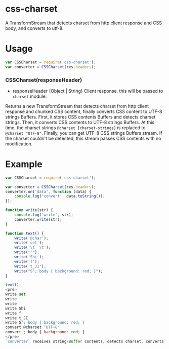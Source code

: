 # css-charset
A TransformStream that detects charset from http client response and CSS body, and converts to utf-8.

# Usage
```js
var CSSCharset = require('css-charset');
var converter = CSSCharset(res.headers);
```
### CSSCharset(responseHeader)
* responseHeader {Object | String} Client response. this will be passed to `charset` module.  

Returns a new TransformStream that detects charset from http client response and chunked CSS content, finally converts CSS content to UTF-8 strings Buffers. First, it stores CSS contents Buffers and detects charset strings. Then, it converts CSS contents to UTF-8 strings Buffers. At this time, the charset strings `@charset [charset-strings]` is replaced to `@charset "UTF-8"`. Finally, you can get UTF-8 CSS strings Buffers stream. If the charset couldn't be detected, this stream passes CSS contents with no modification.

# Example
```js
var CSSCharset = require('css-charset');

var converter = CSSCharset(res.headers);
converter.on('data', function (data) {
    console.log('convert', data.toString());
});

function write(str) {
    console.log('write', str);
    converter.write(str);
}

function text() {
    write('@char');
    write('set');
    write('\t  \t');
    write("'");
    write('Shi');
    write('f');
    write('t_JI');
    write("S'; body { background: red; }");
}

text();
<pre>
write set
write 	  	
write '
write Shi
write f
write t_JI
write S'; body { background: red; }
convert @charset "UTF-8"
convert ; body { background: red; }
</pre>
`converter` receives string/Buffer contents, detects charset, converts contents to UTF-8 Buffers, replaces `@charset [charset-strings]` to `@charset "UTF-8"`.